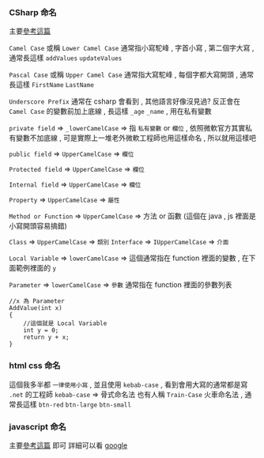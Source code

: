 ### CSharp 命名
主要[參考這篇](https://www.c-sharpcorner.com/UploadFile/8a67c0/C-Sharp-coding-standards-and-naming-conventions/)

`Camel Case` 或稱 `Lower Camel Case` 通常指小寫駝峰 , 字首小寫 , 第二個字大寫 , 通常長這樣 `addValues` `updateValues`

`Pascal Case` 或稱 `Upper Camel Case` 通常指大寫駝峰 , 每個字都大寫開頭 , 通常長這樣 `FirstName` `LastName`

`Underscore Prefix` 通常在 csharp 會看到 , 其他語言好像沒見過? 反正會在 `Camel Case` 的變數前加上底線 , 長這樣 `_age` `_name` , 用在私有變數

`private field` => `_lowerCamelCase` => 指 `私有變數` or `欄位` , 依照微軟官方其實私有變數不加底線 , 可是實際上一堆老外微軟工程師也用這樣命名 , 所以就用這樣吧

`public field` => `UpperCamelCase` => `欄位`

`Protected field` => `UpperCamelCase` => `欄位`

`Internal field` => `UpperCamelCase` => `欄位`

`Property` => `UpperCamelCase` => `屬性`

`Method or Function` => `UpperCamelCase` => 方法 or 函數 (這個在 java , js 裡面是小寫開頭容易搞錯)

`Class` => `UpperCamelCase` => `類別`
`Interface` => `IUpperCamelCase` => `介面`

`Local Variable` => `lowerCamelCase` => 這個通常指在 function 裡面的變數 , 在下面範例裡面的 `y`

`Parameter` => `lowerCamelCase` => `參數` 通常指在 function 裡面的參數列表
```
//x 為 Parameter
AddValue(int x)
{
	//這個就是 Local Variable
	int y = 0;
	return y + x;
}
```

### html css 命名
這個我多半都 `一律使用小寫` , 並且使用 `kebab-case` , 看到會用大寫的通常都是寫 `.net` 的工程師
`kebab-case` => 骨式命名法 也有人稱 `Train-Case` 火車命名法 , 通常長這樣 `btn-red` `btn-large` `btn-small`

### javascript 命名
主要[參考這篇](https://www.30secondsofcode.org/articles/s/javascript-naming-conventions) 即可
詳細可以看 [google](https://google.github.io/styleguide/jsguide.html)
